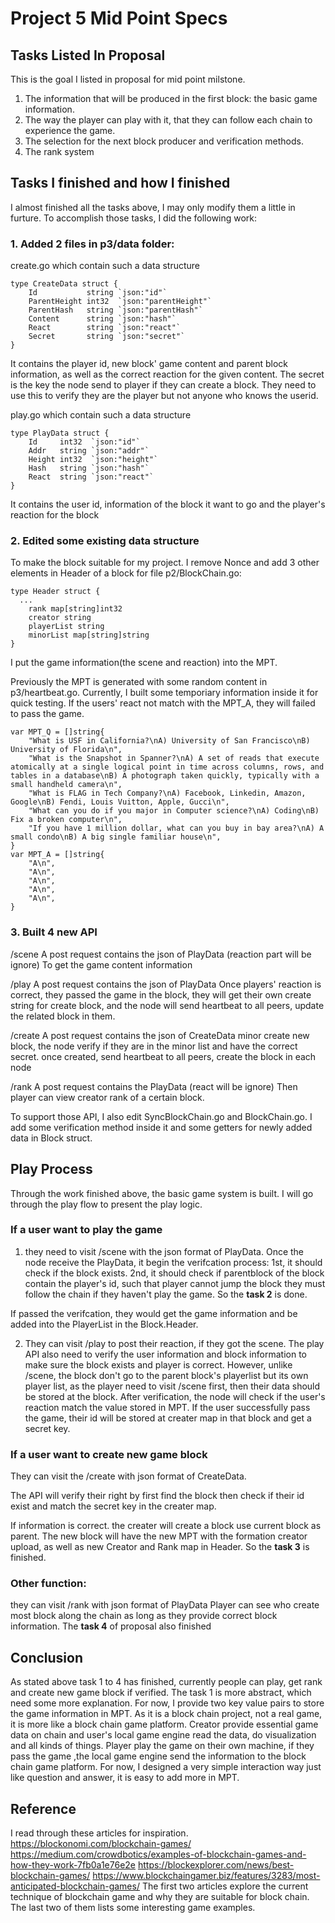 # Project 5 Mid Point Specs


## Tasks Listed In Proposal 
This is the goal I listed in proposal for mid point milstone.

1. The information that will be produced in the first block: the basic game information.
2. The way the player can play with it, that they can follow each chain to experience the game.
3. The selection for the next block producer and verification methods.
4. The rank system

## Tasks I finished and how I finished
I almost finished all the tasks above, I may only modify them a little in furture. To accomplish those tasks, I did the following work: 
### 1. Added 2 files in p3/data folder: 
create.go which contain such a data structure
~~~~
type CreateData struct {
	Id           string `json:"id"`
	ParentHeight int32  `json:"parentHeight"`
	ParentHash   string `json:"parentHash"`
	Content      string `json:"hash"`
	React        string `json:"react"`
	Secret       string `json:"secret"`
}
~~~~
It contains the player id, new block' game content and parent block information, as well as the correct reaction for the given content.
The secret is the key the node send to player if they can create a block. They need to use this to verify they are the player but not anyone who knows the userid.

play.go which contain such a data structure
~~~~
type PlayData struct {
	Id     int32  `json:"id"`
	Addr   string `json:"addr"`
	Height int32  `json:"height"`
	Hash   string `json:"hash"`
	React  string `json:"react"`
}
~~~~
It contains the user id, information of the block it want to go and the player's reaction for the block


### 2. Edited some existing data structure
To make the block suitable for my project.
I remove Nonce and add 3 other elements in Header of a block for file p2/BlockChain.go:
~~~~
type Header struct {
  ...
	rank map[string]int32
	creator string
	playerList string
	minorList map[string]string
}
~~~~
I put the game information(the scene and reaction) into the MPT.

Previously the MPT is generated with some random content in p3/heartbeat.go.
Currently, I built some temporiary information inside it for quick testing. If the users' react not match with the MPT_A, they will failed to pass the game. 
~~~~
var MPT_Q = []string{
	"What is USF in California?\nA) University of San Francisco\nB) University of Florida\n",
	"What is the Snapshot in Spanner?\nA) A set of reads that execute atomically at a single logical point in time across columns, rows, and tables in a database\nB) A photograph taken quickly, typically with a small handheld camera\n",
	"What is FLAG in Tech Company?\nA) Facebook, Linkedin, Amazon, Google\nB) Fendi, Louis Vuitton, Apple, Gucci\n",
	"What can you do if you major in Computer science?\nA) Coding\nB) Fix a broken computer\n",
	"If you have 1 million dollar, what can you buy in bay area?\nA) A small condo\nB) A big single familiar house\n",
}
var MPT_A = []string{
	"A\n",
	"A\n",
	"A\n",
	"A\n",
	"A\n",
}
~~~~

### 3. Built 4 new API
/scene
A post request contains the json of PlayData (reaction part will be ignore)
To get the game content information

/play
A post request contains the json of PlayData
Once players' reaction is correct, they passed the game in the block, they will get their own create string for create block, and the node will send heartbeat to all peers, update the related block in them.

/create
A post request contains the json of CreateData
minor create new block, the node verify if they are in the minor list and have the correct secret. 
once created, send heartbeat to all peers, create the block in each node

/rank
A post request contains the PlayData (react will be ignore)
Then player can view creator rank of a certain block.

To support those API, I also edit SyncBlockChain.go and BlockChain.go. I add some verification method inside it and some getters for newly added data in Block struct.

## Play Process 

Through the work finished above, the basic game system is built. I will go through the play flow to present the play logic.

### If a user want to play the game
1. they need to visit /scene with the json format of PlayData. Once the node receive the PlayData, it begin the verifcation process: 1st, it should check if the block exists. 2nd, it should check if parentblock of the block contain the player's id, such that player cannot jump the block they must follow the chain if they haven't play the game. So the **task 2** is done.

If passed the verifcation, they would get the game information and be added into the PlayerList in the Block.Header. 

2. They can visit /play to post their reaction, if they got the scene.
The play API also need to verify the user information and block information to make sure the block exists and player is correct. However, unlike /scene, the block don't go to the parent block's playerlist but its own player list, as the player need to visit /scene first, then their data should be stored at the block. 
After verification, the node will check if the user's reaction match the value stored in MPT.
If the user successfully pass the game, their id will be stored at creater map in that block and get a secret key.

###  If a user want to create new game block
They can visit the /create with json format of CreateData.

The API will verify their right by first find the block then check if their id exist and match the secret key in the creater map.

If information is correct. the creater will create a block use current block as parent. The new block will have the new MPT with the formation creator upload, as well as new Creator and Rank map in Header. So the **task 3** is finished.

###  Other function: 
they can visit /rank with json format of PlayData
Player can see who create most block along the chain as long as they provide correct block information. The **task 4** of proposal also finished

## Conclusion
As stated above task 1 to 4 has finished, currently people can play, get rank and create new game block if verified. The task 1 is more abstract, which need some more explanation. For now, I provide two key value pairs to store the game information in MPT. As it is a block chain project, not a real game, it is more like a block chain game platform. Creator provide essential game data on chain and user's local game engine read the data, do visualization and all kinds of things. Player play the game on their own machine, if they pass the game ,the local game engine send the information to the block chain game platform. For now, I designed a very simple interaction way just like question and answer, it is easy to add more in MPT.


## Reference
I read through these articles for inspiration.
https://blockonomi.com/blockchain-games/
https://medium.com/crowdbotics/examples-of-blockchain-games-and-how-they-work-7fb0a1e76e2e
https://blockexplorer.com/news/best-blockchain-games/
https://www.blockchaingamer.biz/features/3283/most-anticipated-blockchain-games/
The first two articles explore the current technique of blockchain game and why they are suitable for block chain.
The last two of them lists some interesting game examples. 
